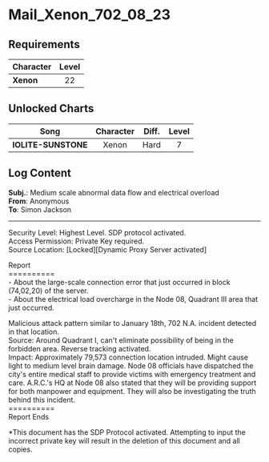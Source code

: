 # Mail_Xenon_702_08_23
## Requirements
|Character|Level|
|---------|:---:|
|**Xenon**| 22  |

## Unlocked Charts
|       Song        |Character|Diff.|Level|
|-------------------|:-------:|:---:|:---:|
|**IOLITE-SUNSTONE**|  Xenon  |Hard |  7  |

## Log Content
**Subj.**: Medium scale abnormal data flow and electrical overload<br>
**From**: Anonymous<br>
**To**: Simon Jackson
___
Security Level: Highest Level. SDP protocol activated.<br>
Access Permission: Private Key required.<br>
Source Location: [Locked][Dynamic Proxy Server activated]

Report<br>
==========<br>
\- About the large\-scale connection error that just occurred in block (74,02,20) of the server.<br>
\- About the electrical load overcharge in the Node 08, Quadrant III area that just occurred.

Malicious attack pattern similar to January 18th, 702 N.A. incident detected in that location.<br>
Source: Around Quadrant I, can't eliminate possibility of being in the forbidden area. Reverse tracking activated.<br>
Impact: Approximately 79,573 connection location intruded. Might cause light to medium level brain damage. Node 08 officials have dispatched the city's entire medical staff to provide victims with emergency treatment and care. A.R.C.'s HQ at Node 08 also stated that they will be providing support for both manpower and equipment. They will also be investigating the truth behind this incident.<br>
==========<br>
Report Ends

\*This document has the SDP Protocol activated. Attempting to input the incorrect private key will result in the deletion of this document and all copies.
